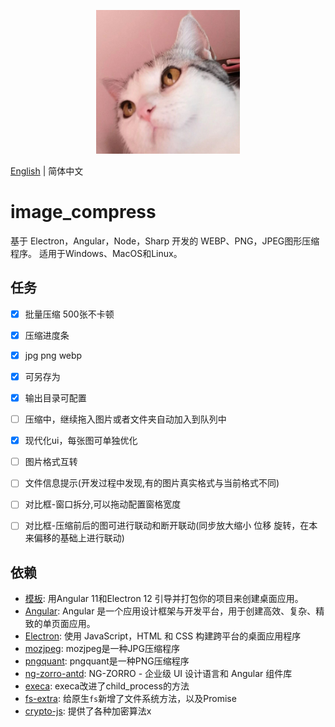 <p align="center">
    <img width="230" src="./favicon.512x512.png">
</p>


[English](README.md) | 简体中文



# image_compress

基于 Electron，Angular，Node，Sharp 开发的 WEBP、PNG，JPEG图形压缩程序。
适用于Windows、MacOS和Linux。


## 任务
- [x] 批量压缩 500张不卡顿
- [x] 压缩进度条
- [x] jpg png webp
- [x] 可另存为
- [x] 输出目录可配置
- [ ] 压缩中，继续拖入图片或者文件夹自动加入到队列中
- [x] 现代化ui，每张图可单独优化
- [ ] 图片格式互转
- [ ] 文件信息提示(开发过程中发现,有的图片真实格式与当前格式不同)
- [ ] 对比框-窗口拆分,可以拖动配置窗格宽度
- [ ] 对比框-压缩前后的图可进行联动和断开联动(同步放大缩小 位移 旋转，在本来偏移的基础上进行联动)


## 依赖

- [模板](https://github.com/maximegris/angular-electron): 用Angular 11和Electron 12 引导并打包你的项目来创建桌面应用。
- [Angular](https://angular.cn/): Angular 是一个应用设计框架与开发平台，用于创建高效、复杂、精致的单页面应用。
- [Electron](https://www.electronjs.org/): 使用 JavaScript，HTML 和 CSS 构建跨平台的桌面应用程序
- [mozjpeg](https://github.com/mozilla/mozjpeg): mozjpeg是一种JPG压缩程序
- [pngquant](https://github.com/kornelski/pngquant): pngquant是一种PNG压缩程序
- [ng-zorro-antd](https://ng.ant.design/docs/introduce/zh): NG-ZORRO - 企业级 UI 设计语言和 Angular 组件库
- [execa](https://github.com/sindresorhus/execa): execa改进了child_process的方法
- [fs-extra](https://github.com/jprichardson/node-fs-extra): 给原生`fs`新增了文件系统方法，以及Promise
- [crypto-js](https://github.com/brix/crypto-js): 提供了各种加密算法x
